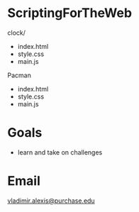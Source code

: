 # ScriptingForTheWeb
clock/
- index.html
- style.css
- main.js

Pacman
- index.html
- style.css
- main.js

# Goals
- learn and take on challenges 

# Email
vladimir.alexis@purchase.edu
